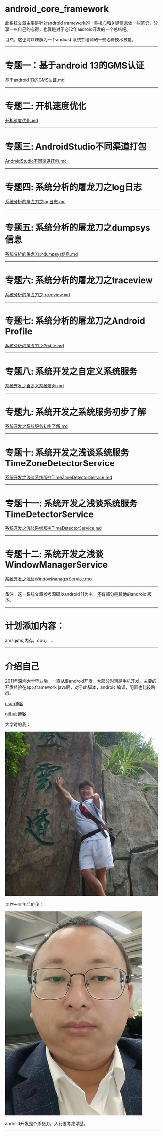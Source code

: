 # android_core_framework


此系统文章主要是针对android framework的一些核心和关键信息做一些笔记，分享一些自己的心得，也算是对于这12年android开发的一个总结吧。


当然，这也可以理解为一个android 系统工程师的一些必备技术技能。

---

# 专题一：基于android 13的GMS认证
[基于android 13的GMS认证.md](./专题一_基于android_13的GMS认证/基于android_13的GMS认证.md)

---

# 专题二: 开机速度优化
[开机速度优化.md](./专题二_开机速度优化/开机速度优化.md)

---

# 专题三: AndroidStudio不同渠道打包
[AndroidStudio不同渠道打包.md](./专题三_AndroidStudio不同渠道打包/AndroidStudio不同渠道打包.md)

---

# 专题四: 系统分析的屠龙刀之log日志
[系统分析的屠龙刀之log日志.md](./专题四_系统分析的屠龙刀之log日志/系统分析的屠龙刀之log日志.md)

---

# 专题五: 系统分析的屠龙刀之dumpsys信息
[系统分析的屠龙刀之dumpsys信息.md](./专题五_系统分析的屠龙刀之dumpsys信息/系统分析的屠龙刀之dumpsys信息.md)

---

# 专题六: 系统分析的屠龙刀之traceview
[系统分析的屠龙刀之traceview.md](./专题六_系统分析的屠龙刀之traceview/系统分析的屠龙刀之traceview.md)

---

# 专题七: 系统分析的屠龙刀之Android Profile
[系统分析的屠龙刀之Profile.md](./专题七_系统分析的屠龙刀之Profile/系统分析的屠龙刀之Profile.md)

---

# 专题八: 系统开发之自定义系统服务
[系统开发之自定义系统服务.md](./专题八_系统开发之自定义系统服务/系统开发之自定义系统服务.md)

---

# 专题九: 系统开发之系统服务初步了解
[系统开发之系统服务初步了解.md](./专题九_系统开发之系统服务初步了解/系统开发之系统服务初步了解.md)

---

# 专题十: 系统开发之浅谈系统服务TimeZoneDetectorService
[系统开发之浅谈系统服务TimeZoneDetectorService.md](./专题十_系统开发之浅谈系统服务TimeZoneDetectorService/系统开发之浅谈系统服务TimeZoneDetectorService.md)

---

# 专题十一: 系统开发之浅谈系统服务TimeDetectorService
[系统开发之浅谈系统服务TimeDetectorService.md](./专题十一_系统开发之浅谈系统服务TimeDetectorService/系统开发之浅谈系统服务TimeDetectorService.md)

---

# 专题十二: 系统开发之浅谈WindowManagerService
[系统开发之浅谈WindowManagerService.md](./专题十二_系统开发之浅谈WindowManagerService/系统开发之浅谈WindowManagerService.md)

    
---

备注：这一系统文章参考源码以android 11为主，还有部分是其他的android 版本。

---
# 计划添加内容：
ams,pms,内存，cpu,......

---

# 介绍自己
2011年深圳大学毕业后，一直从事android开发，大部分时间是手机开发。主要的开发经验在app,framework java层，对于sh脚本，android 编译，配置也比较熟悉。

[csdn博客](https://blog.csdn.net/hfreeman2008)

[github博客](https://github.com/hfreeman2008)

大学时的我：

<img src=".\Images\2008年大学.JPG">

工作十三年后的我：

<img src=".\Images\2024年工作时的照片.jpg">

android开发是个杀猪刀，入行要考虑清楚。

---